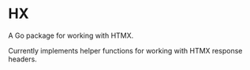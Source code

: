 # HX

A Go package for working with HTMX.

Currently implements helper functions for working with HTMX response headers.